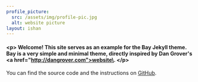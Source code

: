 ```yaml
---
profile_picture:
  src: /assets/img/profile-pic.jpg
  alt: website picture
layout: ishan
---
```

#### \<p>&#xA;  Welcome! This site serves as an example for the Bay Jekyll theme. Bay is a very simple and minimal theme, directly inspired by Dan Grover's \<a href="http://dangrover.com">website\</a>.&#xA;\</p>

<p>
  You can find the source code and the instructions on <a href="https://github.com/eliottvincent/bay">GitHub</a>.
</p>
